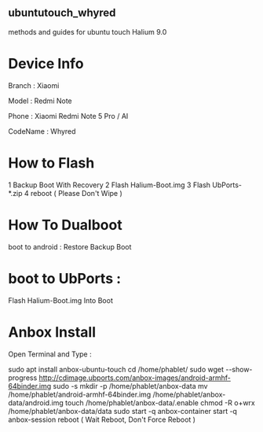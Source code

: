 ## ubuntutouch_whyred
methods and guides for ubuntu touch
Halium 9.0


# Device Info


Branch : Xiaomi

Model : Redmi Note

Phone : Xiaomi Redmi Note 5 Pro / AI

CodeName : Whyred


# How to Flash
1 Backup Boot With Recovery
2 Flash Halium-Boot.img
3 Flash UbPorts-*.zip
4 reboot
( Please Don't Wipe )

# How To Dualboot
boot to android :
Restore Backup Boot

# boot to UbPorts :
Flash Halium-Boot.img Into Boot

# Anbox Install
Open Terminal and Type :

sudo apt install anbox-ubuntu-touch
 cd /home/phablet/
 sudo wget --show-progress http://cdimage.ubports.com/anbox-images/android-armhf-64binder.img
sudo -s
mkdir -p /home/phablet/anbox-data
mv /home/phablet/android-armhf-64binder.img /home/phablet/anbox-data/android.img
touch /home/phablet/anbox-data/.enable
chmod -R o+wrx /home/phablet/anbox-data/data
 sudo start -q anbox-container
 start -q anbox-session
reboot
( Wait Reboot, Don't Force Reboot )
